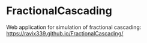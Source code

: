 # FractionalCascading
Web application for simulation of fractional cascading: https://ravix339.github.io/FractionalCascading/
